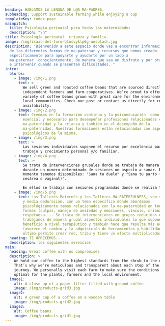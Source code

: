 ```yaml
---
heading: HABLAMOS LA LENGUA DE L@S MA-PADRES.
subheading: Support sustainable farming while enjoying a cup
templateKey: index-page
mainpitch:
  title: Psicología perinatal para todas las maternidades
  description: "\n"
title: Psicología perinatal  crianza y familia.
image: /img/isaac-del-toro-b1nsvyklp6g-unsplash.jpg
description: "Bienvenid@ a este espacio donde vas a encontrar informacion acerca
  de las diferentes formas de ma-paternar y recursos que hemos creado
  especificamente para apoyarte y ayudarte por un lado a
  ma-paternar  conscientemente, de manera que sea un disfrute y por otro apoyar
  e intervenir cuando se presentan dificultades. "
intro:
  blurbs:
    - image: /img/1.png
      text: >
        We sell green and roasted coffee beans that are sourced directly from
        independent farmers and farm cooperatives. We’re proud to offer a
        variety of coffee beans grown with great care for the environment and
        local communities. Check our post or contact us directly for current
        availability.
    - image: /img/2.png
      text: Creemos en la formación continua y la psicoeducación  como complemento
        esencial y necesario para desempeñar profesiones relacionadas con la
        ma-paternidad y la crianza y también en el desempeño de la
        ma-paternidad. Nuestras formaciones están relacionadas con aspectos
        psicológicos de la misma.
    - image: /img/3.png
      text: >
        Las sesiones individuales suponen el recurso por excelencia para el
        trabajo y crecimiento personal y/o familiar. 
    - image: /img/4.png
      text: >-
        Se trata de intervenciones grupales donde se trabaja de manera intensiva
        durante un numero determinado de sesiones un aspecto a sanar. En este
        momento tenemos disponibles: "Sana tu duelo" y "Sana tu parto (por
        cesárea o vaginal)".

        En ellos se trabaja con sesiones programadas donde se realiza trabajo personal y entre sesión y sesión se recibe apoyo tanto por parte de las psicólogas que atienden al grupo como por parte de los demás participantes en la comunidad online a la que se tiene acceso.
    - image: /img/5.png
      text: Los Talleres Maternés y los Talleres MA-PATERFULNESS, son sesiones de hora
        y media deduración, con un tema específico donde abordamos
        psicológicamente temas relacionados con la ma-paternidad en todas sus
        formas (culpas, manejo de ansiedad y emociones, vínculo, crianza
        respetuosa.... Se trata de intervenciones en grupos reducidos donde
        trabajamos de manera grupal aspectos individuales lo que supone un doble
        beneficio a nivel terapéutico y también hace que resulte más económico;
        favorece el cambio y la adquisición de herramientas y habilidades y por
        último permite crear red, tribu y tiene un efecto multiplicador.
  heading: TE OFRECEMOS...
  description: los siguientes servicios
main:
  heading: Great coffee with no compromises
  description: >
    We hold our coffee to the highest standards from the shrub to the cup.
    That’s why we’re meticulous and transparent about each step of the coffee’s
    journey. We personally visit each farm to make sure the conditions are
    optimal for the plants, farmers and the local environment.
  image1:
    alt: A close-up of a paper filter filled with ground coffee
    image: /img/products-grid3.jpg
  image2:
    alt: A green cup of a coffee on a wooden table
    image: /img/products-grid2.jpg
  image3:
    alt: Coffee beans
    image: /img/products-grid1.jpg
---
```

